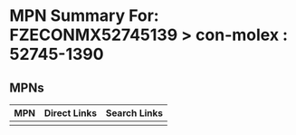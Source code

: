 



# MPN Summary For: FZECONMX52745139 > con-molex : 52745-1390

## MPNs
  

|MPN|Direct Links|Search Links|
| :--- | :--- | :--- |
||||
